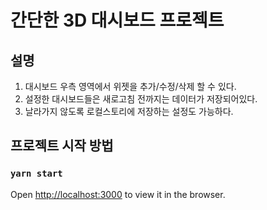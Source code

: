 # 간단한 3D 대시보드 프로젝트
## 설명
1. 대시보드 우측 영역에서 위젯을 추가/수정/삭제 할 수 있다.
2. 설정한 대시보드들은 새로고침 전까지는 데이터가 저장되어있다.
3. 날라가지 않도록 로컬스토리에 저장하는 설정도 가능하다.

## 프로젝트 시작 방법
### `yarn start`
Open [http://localhost:3000](http://localhost:3000) to view it in the browser.

